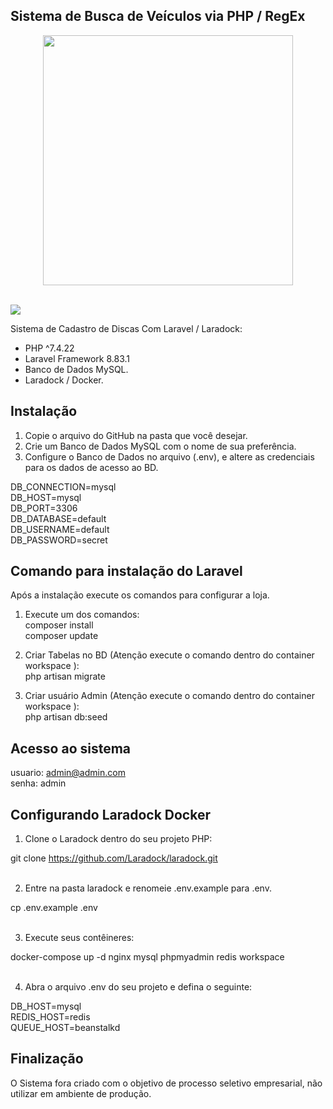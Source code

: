 ## Sistema de Busca de Veículos via PHP / RegEx

<p align="center"><a href="https://laravel.com" target="_blank"><img src="https://raw.githubusercontent.com/laravel/art/master/logo-lockup/5%20SVG/2%20CMYK/1%20Full%20Color/laravel-logolockup-cmyk-red.svg" width="400"></a></p>

<br>
<img src="https://user-images.githubusercontent.com/67340099/156049947-aae697f3-a4d6-4bd9-86bf-4f0f855f4c32.png" >
<br>

Sistema de Cadastro de Discas Com Laravel / Laradock:

-   PHP ^7.4.22
-   Laravel Framework 8.83.1
-   Banco de Dados MySQL.
-   Laradock / Docker.

## Instalação

1. Copie o arquivo do GitHub na pasta que você desejar.
2. Crie um Banco de Dados MySQL com o nome de sua preferência.
3. Configure o Banco de Dados no arquivo (.env), e altere as credenciais para os dados de acesso ao BD.

<p>DB_CONNECTION=mysql<br/>
DB_HOST=mysql<br/>
DB_PORT=3306<br/>
DB_DATABASE=default<br/>
DB_USERNAME=default<br/>
DB_PASSWORD=secret<p>

## Comando para instalação do Laravel

Após a instalação execute os comandos para configurar a loja.

1. Execute um dos comandos:<br/>
   composer install<br/>
   composer update<br/>

2. Criar Tabelas no BD (Atenção execute o comando dentro do container workspace ):<br/>
   php artisan migrate<br/>

3. Criar usuário Admin (Atenção execute o comando dentro do container workspace ):<br/>
   php artisan db:seed<br/>

## Acesso ao sistema

usuario: admin@admin.com<br/>
senha: admin<br/>

## Configurando Laradock Docker

1. Clone o Laradock dentro do seu projeto PHP:<br>

git clone https://github.com/Laradock/laradock.git <br><br>

2. Entre na pasta laradock e renomeie .env.example para .env.<br>

cp .env.example .env<br><br>

3. Execute seus contêineres:<br>

docker-compose up -d nginx mysql phpmyadmin redis workspace<br><br>

4. Abra o arquivo .env do seu projeto e defina o seguinte:<br>

DB_HOST=mysql<br>
REDIS_HOST=redis<br>
QUEUE_HOST=beanstalkd<br>

## Finalização

O Sistema fora criado com o objetivo de processo seletivo empresarial, não utilizar em
ambiente de produção.

